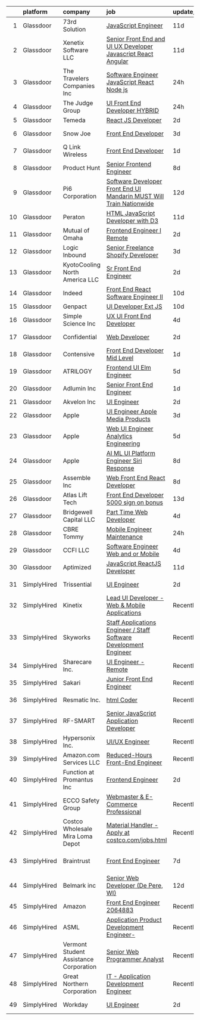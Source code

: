 

|    | platform    | company                                | job                                                                                                                                                                                                                                                                                                                                                                                                                                                                                                                                                                                                                                                                                                                                                                                                                                                                                                                                                                                                                                                                                                                                                                                                                                                                                                                                                                                                                                                                                                                                                       | update_time   | location             |
|---:|:------------|:---------------------------------------|:----------------------------------------------------------------------------------------------------------------------------------------------------------------------------------------------------------------------------------------------------------------------------------------------------------------------------------------------------------------------------------------------------------------------------------------------------------------------------------------------------------------------------------------------------------------------------------------------------------------------------------------------------------------------------------------------------------------------------------------------------------------------------------------------------------------------------------------------------------------------------------------------------------------------------------------------------------------------------------------------------------------------------------------------------------------------------------------------------------------------------------------------------------------------------------------------------------------------------------------------------------------------------------------------------------------------------------------------------------------------------------------------------------------------------------------------------------------------------------------------------------------------------------------------------------|:--------------|:---------------------|
|  1 | Glassdoor   | 73rd Solution                          | [JavaScript Engineer](https://www.glassdoor.com/partner/jobListing.htm?pos=127&ao=1110586&s=58&guid=000001819ec80675a716e64494de5228&src=GD_JOB_AD&t=SR&vt=w&ea=1&cs=1_443d2e4e&cb=1656226318454&jobListingId=1007939878902&cpc=451933188B21919D&jrtk=3-0-1g6fcg1nvkltr801-1g6fcg1odihm8800-be0b4acad5434316--6NYlbfkN0DG-F3AOcy6C0HOEGLByasGY9Cx5lIwjrWewh6s5cMnYEUrCSRL6rXFS9QWaz9Xh-UQiohWnObiR9wzTDRMeYR1c2PbuQBVMb_v0kIMieem8V9dVoSU2yOsqMru_qhwrDI5BDcSea-a8FTleKoENSB85hOUo4GjpnHTT_1e1GrpMBVLfjSmAaUF_afav7aArneD657KUdExq4HSVCsQiWaj9WhQS1lGXLW9xmnyjsvRybz6TI-2D3pwiCf_6DvvfnY_MzJUJeNgpiZJVLYwdiWFr7wJe0RDq8I-Fxf0JIxA7lN0_d0G2wO6szUogxuR0ENVl-vDt47IFVWVdu3qQX8rxpBGt4aLn2nhEKerLoWg97fKs3VANqdvUbJJvdrHkEWucqsQNhKIJBFH9fNwqOUmQjUkxptqdyZCl1jox94iJ0HtmCbFOuzHnnHkMMh0wGdfy4sara5eYSJZneAW4fvNEHaRHjCLc9y9smsNJWtjhN-Z-YbF40d0Cq45lGApNgA%3D)                                                                                                                                                                                                                                                                                                                                                                                                                                                                                                                                                                                                                                                                                              | 11d           | New York, NY         |
|  2 | Glassdoor   | Xenetix Software  LLC                  | [Senior Front End and UI UX Developer   Javascript   React   Angular](https://www.glassdoor.com/partner/jobListing.htm?pos=115&ao=1110586&s=58&guid=000001819ec80675a716e64494de5228&src=GD_JOB_AD&t=SR&vt=w&ea=1&cs=1_669dcd3f&cb=1656226318453&jobListingId=1007939141821&cpc=61E17551093C17CB&jrtk=3-0-1g6fcg1nvkltr801-1g6fcg1odihm8800-90042b623b70d775--6NYlbfkN0CpPMxwskfIZ-jWB7IwNHSoqSn3ArM2wfwVqlocDYodK25I6_Y2E5snAod3G6T8FgNr2eaPqRKN4EfUSdtjs6cEeHnDkaVnz9V6QLDkfPP_woH6iZDGxon2hyiPMlOIEnxcDCzr-9qpiHE8uqfIm85JnAN9I6v3znLqBKuqb4KRYQKdKYjvtaKPnhse5HlhS2Hff0zDypWaLAUU1FXyErKJUcSvUAw0N3ULKcHgBL_XqkLxyCl9Vq7GhgGA_ECfdYMKCsO3QubVtfjCLDCylO6WMPWndkfRigQamj4iBdFmdXW7Ro_9CJqq4oCvcIGsBRvMoenFi42AR3kSpXxzjVl2gEI-zAuLNX0-_0KcUa-UA-H6b8dgxrtUGxPGN3dEoKE_TxR1IoiSHWELZcwT5bQOX-KydTHz9fAcHezpPRiRIJzpqkK-3utPI9J_jFCYjRY4bBpbTuilrbMVTriupxmbHy5Vz-sDQTR2TSdHM_vkMzTi1wVZL78EuHulLnqMnrQeCwwfJpzo65wh04TsHi57eOpbRV3-rGKJCHJwikMJ6il3iiXBBE6B36CYCKCJo04%3D)                                                                                                                                                                                                                                                                                                                                                                                                                                                                                                                                                                              | 11d           | Remote               |
|  3 | Glassdoor   | The Travelers Companies  Inc           | [Software Engineer  JavaScript  React  Node js ](https://www.glassdoor.com/partner/jobListing.htm?pos=106&ao=1110586&s=58&guid=000001819ec80675a716e64494de5228&src=GD_JOB_AD&t=SR&vt=w&cs=1_c6d4e0d6&cb=1656226318450&jobListingId=1007963453904&cpc=61E17551093C17CB&jrtk=3-0-1g6fcg1nvkltr801-1g6fcg1odihm8800-a902895f37aaeaef--6NYlbfkN0DwhCR4mE7Dx-CLhz4PI5BhfvPze6ywMzhMsBH5psjCE2akgMDjbc7mgQRF-OO2fE4-luychIEahVNjmN_BDoDqVnj_4mUCFrrhj3JqE6GvsPEaprGc80TcehXb-CXYEdAtSBziPXt54mFHAsijeYr3up_3VVeTzcYwl93lHhX8l55Wcel07CC5wqfZKXmFCZVmsPBhBX_WXRfDdg4meVN_gfizuB7taoEACfIjQ-jJp9lvHh5oeFzW8mHdkY7Uramh3HSg11-SGL2xsKXQDXMz1-hUsA4Go7SOR1Z4MuWZb4vOe_E62Zjyv_9brbk6-0RpPkGZgl-4RW2jFRm_f3gjRQXnKmg-8gnkx_wQK_lEdgOB9VsW5PGUL7XojHWF8NyiWRjez-UDnE0aIy-VX1dBk-59dkGs2VwPJAO6_a5ajKSyZv0-8J51CJPvZr0WGb9Rc8ALiaw_4vXq3WwnEPw8iyof6zexpokq2w8T7R-MNPdXYNknO054Md7G0NZcAlsJpjUlFFe9RmnLJ56_hjjz1eDUKFieosGtuzyLYCd9kcUPhc7f93zMcOjcCcdY2J0_KkMefcrDuacAm5BbBwSLvyr_KavwZs8lJlsau3WImw%3D%3D)                                                                                                                                                                                                                                                                                                                                                                                                                                                                                                                                                          | 24h           | Hartford, CT         |
|  4 | Glassdoor   | The Judge Group                        | [UI Front End Developer   HYBRID](https://www.glassdoor.com/partner/jobListing.htm?pos=108&ao=1110586&s=58&guid=000001819ec80675a716e64494de5228&src=GD_JOB_AD&t=SR&vt=w&cs=1_84ed9167&cb=1656226318451&jobListingId=1007963240520&cpc=E1C07D31E98CBB16&jrtk=3-0-1g6fcg1nvkltr801-1g6fcg1odihm8800-fe7eadf6cce4f9c9--6NYlbfkN0AEfvaTCbEyT-QU0mB1I0G9RQ6RLW6MmY4ibAKfSb27DkVWgLbvCGilYWmviU5BJjyNQT2aN9fkkZhw2sPAqjOW1BMVng-bPc3XBQVa5LY5NPIP6qfd6kt0TSN1t1qwSVkkBo-whYKiFn3qlN5_wj6x88mIiQqccAs83Xbz1Chc8NBMW0JHqrAcP8Wy2Gh05rMTFMGqi6lfacS9ymTI466bwIvLIixQfKnhJt1qyIYj-1Ok3u-cxPlQVY7WYYjVLobguzZzTOBbVyukSYb4VlHwo4WYQmt7GNXkW69hlpB7f1oI47hjNwmg7ANlSsRlESopQzfW3M3ny51Snxz_TQn2YgOgwVq79NeKi8-LAyPgE8xt8H9q7Vae-HOM6oLNiz0eWZPUwIn0kikmQ6DZOb8IlGO2DTyo25vTnlSrkihQrFvVprVn0CJwdyA0Z9L7qHtMgzvaK7ZLbfk55e0z5uGIp_RThbYjF_1cC7Iqhhf3oeMym0PbIKRTl4G3WOmonhNWItsK-WT095sXl4VcR40EE7tNq-XSjOqlaZCw6FhXz0e5T8gLAK7Wgvm3y61nM-RUvyVY1OhyGw6Frpc0FJtxla3zi2JufNNCDQvffuru7LwzVKT7kLjY5--k59Y57ZReY2T_Op-bQL_xdC4l9usvITb90xk-oF8fLBJAfTczJBjdnKWjkQq-UOyIKAXwcPM%3D)                                                                                                                                                                                                                                                                                                                                                                                                                                                                                       | 24h           | Wilmington, DE       |
|  5 | Glassdoor   | Temeda                                 | [React JS Developer](https://www.glassdoor.com/partner/jobListing.htm?pos=111&ao=1110586&s=58&guid=000001819ec80675a716e64494de5228&src=GD_JOB_AD&t=SR&vt=w&ea=1&cs=1_17dcb96b&cb=1656226318452&jobListingId=1007959732625&cpc=0C139D4CAD5A6DB2&jrtk=3-0-1g6fcg1nvkltr801-1g6fcg1odihm8800-daab9cf358e9a641--6NYlbfkN0Cdyrb_-SYpjIsC7ShR4LTJruqxAexHI1Km_0W0EzpI0flnEmGiV58GZ9xpe0b4n9KvnEwlxLNWrBw5USPH7_yK7Hr0sOLwuBdBAtci8AhMmMFoxKXs5iBNk0ouHvMGgggKeSloHVxXP2HTUaJrgjzIf6iQaufQAIIribjXMNbv4f6do14-85BNRRzFkWm0yeK1qQSuGjn7VHodfwkc2rPIEK36N8EI8Cp8q8lVaB9JsJfinudMRLOb4u4uiIE7nU-aRgTSnDG7ylNOyHmzj-ClglKHhU2iauIDtcEvR130oD7CAh47pZd9fAK4WwCpNnC1yjSZ7GQCJ3swwOvhRXqFdqtMEM9juWU5xFPojHJ18CyPuvKnu-0kGpbLolTz2Kt1Kl1wHftMhLHj_Hp17om95E0Us2NwycJF8u-x1GiwiNJKw1XtAB7q9UQ7vl4uckHnRC0RHOQ1WpefL5iDwe40Ed779Q-avld4g2ee-B-AMWp0vKP2xmspcj5-DUDFeAI%3D)                                                                                                                                                                                                                                                                                                                                                                                                                                                                                                                                                                                                                                                                                               | 2d            | Remote               |
|  6 | Glassdoor   | Snow Joe                               | [Front End Developer](https://www.glassdoor.com/partner/jobListing.htm?pos=118&ao=1110586&s=58&guid=000001819ec80675a716e64494de5228&src=GD_JOB_AD&t=SR&vt=w&ea=1&cs=1_2700e9cc&cb=1656226318453&jobListingId=1007957095630&cpc=217C45A42544DB93&jrtk=3-0-1g6fcg1nvkltr801-1g6fcg1odihm8800-2ac817888394b054--6NYlbfkN0API7c6ipb5a-SpimxLJwy47ByrdPU-b9RqCRVfhpWhTrr9b74dt58mfTG5jxvYLwou2qFHkkY8WJBMAHIyNvOqvDsDtAo9nqJcvJwsJ5LDvHf0zY37io-vuQ4-ERlGb2Af5SbG9HU-MnG3YfS0n1ShdzVqfhNvs-OFlNQNLpgzvS5at39RBu7D5UlMhGNW2e_vu5HuwXLIM6QjO7GIOzMvUvXVYzb3ZyUCdjhE0cltfryqVvq3A_kBZHqTy88szhW3CSlDc9LjZaTbZp7844xy4LOFqUpFFw-lYQ2U4bEkrMxw3lc0DWK3OvKZ0KN0KRky6rgbtuPSb68TxP-LRKoC5JAwqEbj_24Jmox1cJBIRDTUtmor7Nb8AWKIihq7IIf5fW3vzUcEuYisDzKhf9lbEYNyk67QhD-lwgC53AaL2KXtQt3lwpnh-b_cqZa4a2K8adrs8NwLWLC44nQavloWPrZjMnG7ec1RGz-n5hsGdJ9pCyCGxJI995miVo2blkSXy8mCv9ZYPxSzWudXwJmKW8J4eRrmEXCa9iqHil7HGxjWf57Mw3Hu8a1BM2FVdZU1xTR2b89Rsw%3D%3D)                                                                                                                                                                                                                                                                                                                                                                                                                                                                                                                                                                                                                | 3d            | Hoboken, NJ          |
|  7 | Glassdoor   | Q Link Wireless                        | [Front End Developer](https://www.glassdoor.com/partner/jobListing.htm?pos=124&ao=1110586&s=58&guid=000001819ec80675a716e64494de5228&src=GD_JOB_AD&t=SR&vt=w&ea=1&cs=1_9a1afa2e&cb=1656226318454&jobListingId=1007961613957&cpc=C3517E2410EFB392&jrtk=3-0-1g6fcg1nvkltr801-1g6fcg1odihm8800-cc10190c86db0ca7--6NYlbfkN0C1n-7uwLBmXreK9Hz04i1NaXR3ByHk8AHoFYtQOHcucrvXy0Nd9rpCOBCbP_ub6djx7p9Ia4qmMEd5y0dXpETBtBCJldlaNk0c6rDU3CSWbYgs9dNQDKr85KVwFaT-WIcadaUHbTOaIRgcCOiIOdzduxtmrzJ-loGGDDDm5p9w8kP6guUt2CrNJ43bUGpCYqA8WQNFIXjpYn-n_KhosRyF1CYDzaNF2skWHyvjuqwN2l8ke-UoVvrohRBhacFmp_DNSGSQ-cDoy6ajXTUWmW8Hj_uss1WHsns-NiNE3nxRwHudjjtn5iG4Dy9kUuVM5KzifSE7BC7081sL3EH5C4HrqTEY4GMSXQbtEpzycQCyH2VfsDPIzExHyO21OV1EN9nIoAbrdQDomNADoB_sOnTbMS4Q0xWcFGiAevJ1XFIYVjg0FpVfQE6XHpKPdntJv2rymoW3IOPZm-OH7_27t0fuI9bDta2CcnhcvBGNYa60dR9dS7uPF1bybvwPXzZ8vF8%3D)                                                                                                                                                                                                                                                                                                                                                                                                                                                                                                                                                                                                                                                                                              | 1d            | Dania Beach, FL      |
|  8 | Glassdoor   | Product Hunt                           | [Senior Frontend Engineer](https://www.glassdoor.com/partner/jobListing.htm?pos=126&ao=1110586&s=58&guid=000001819ec80675a716e64494de5228&src=GD_JOB_AD&t=SR&vt=w&ea=1&cs=1_565a23f2&cb=1656226318454&jobListingId=1007947329605&cpc=8D52E76475A7E842&jrtk=3-0-1g6fcg1nvkltr801-1g6fcg1odihm8800-8136aefaea2520ff--6NYlbfkN0A67EbyqQZ2m7633xFuWhEzGHB4JWu7JYf7ZqKJexKnqwkHDCuIAQHC5GSCUEEW_O4W2Fj5X8aAm8BG-tEN4OmxqKzmWsU_zySLMAdMbvosejPWFlvc6JqTjmQ6AZRYm94UsJX27MyE1lsV0TQZ3Wi9la2vWyIEFmqOAhpWC8JfuND9kKn-TRsQEZOJYO1inePW0eancYxVMHCammIkzRkNonOmd3-iAfJRoCPLd_Yhf4CmyaD_QZH7MywSkbbkvrwoq_tp9C_mwV4e7ML5QG19wE6brroqJo3MuUH-529I-r8RBNo6WI2vFX_L5B2K48bSRkVM7cBK98YpapgXsuR1Y5kuisgFzxWueDrtREzkihzFGm6Ds4P9zmSiujWudSua4s0uBLQyeRXwrva_c72HKi2lQCnRnJfTVrhXxLngqz6d7ehvqwhsX5aWzReh8erAnlhkkVY28YTt91f0vEeVd0OwPn2SCf59Ykep_Zh4TCUCbs2h6l9jZ2ukBUhcHseoAOOLx2I7kw%3D%3D)                                                                                                                                                                                                                                                                                                                                                                                                                                                                                                                                                                                                                                                                           | 8d            | Remote               |
|  9 | Glassdoor   | Pi6 Corporation                        | [Software Developer   Front End UI  Mandarin MUST   Will Train   Nationwide ](https://www.glassdoor.com/partner/jobListing.htm?pos=107&ao=1110586&s=58&guid=000001819ec80675a716e64494de5228&src=GD_JOB_AD&t=SR&vt=w&ea=1&cs=1_74062b3c&cb=1656226318451&jobListingId=1007937418518&cpc=883DC43018083D9A&jrtk=3-0-1g6fcg1nvkltr801-1g6fcg1odihm8800-7d80440c9bb8bb73--6NYlbfkN0Bc55vnFPnN7ZAmFYGAwhkdsGRmRjAFmqMbz5JLgeAnQWNmBrwqAvYazBxLYdKEM032mPS8-IyG5yVqI4_5xRAL2ezhoaYZxCzVFDtNUzQJ36pH0mxYB919TPzMs7W8yzDSo-i7PFYgDMxQQs24UEqHtSFmGdGTgN0VmnxGCyJNQDrhi1XRSTu7VgE7BOQlB-8OElKak7RjIF1n4BoHs7XdDiQcAFCTgdmTW1pS3x97ZTMP2EZI2rF7efPn4l1-I9qzmxSGPkVWWpSr7-Yaxu2PObZQTSdvzf-Ynh1bs2waFGx2wTGqo7REUga4ikwUKVPqaCdtReDWp8suDvnUg8_bUipFVS7oqGprXfNYzlek7HuKlA5YcXzwCjNWHzmRSf9RYFD2n2JeHeUxiOt4jmtNEFsdv9dBJ8CpYBKr0YXgEa61KPcgxi8hX15BAenJhixZ5MXuR8B4G9BDxHC0lgajnQVp4LJMT9cGRr70NYWExHqHpAutjyEnviqZ9dGlwCAlrB0MwpOcJ_FX-iW4U3pqHnx6Mv3ZmgKX_dW3_wfkzTCUCYJq9uOLAZHFfQQjG2W-_IJb0yO7CA%3D%3D)                                                                                                                                                                                                                                                                                                                                                                                                                                                                                                                                                        | 12d           | Athens, GA           |
| 10 | Glassdoor   | Peraton                                | [HTML JavaScript Developer  with D3 ](https://www.glassdoor.com/partner/jobListing.htm?pos=121&ao=1110586&s=58&guid=000001819ec80675a716e64494de5228&src=GD_JOB_AD&t=SR&vt=w&cs=1_8d527f11&cb=1656226318453&jobListingId=1007940233228&cpc=0FE1F5EA2BC84A01&jrtk=3-0-1g6fcg1nvkltr801-1g6fcg1odihm8800-13310ba453325656--6NYlbfkN0Cx7R8OmodZU4Ze4hnUhR0Myw3_voyDLMHXumN7ynSuTrXceT3foN28OOGtcbbQ_764RXAItwXbmCzLD1s4UgY2k5vLP0HtijumtcXwpQjVgN9B_yN07azZ02sRGzd8pzMQ0LWbVycgETA4915vs6fqEfxxoP4-PA36uOjSEbPmw2R-AKhKwoS5924GLqP9dGo2Sd0OnXKaq1Km8l9CejLeZH-6Y0zT1GtAfnyRhv0cXrquMITST6LoKG6cDC1djyX_jCPHIsOPeisFwqbTjPrCY8wROyA3OXYLG_n-nkuSBWm0ib1c50yt2M1UMMQY3cuNlIhZsGOrVuK_VGDYZAkgF0Yt0TsaV7NXoSBWXUBrbb1rL_QfFzG8oCMG-RUls9gh4aP8DcZcTbVyVBrGDbYkqOAciggvVC1zaIMVhjV0OCWq_mjZ-6_gERNcqGnvX5nUrsITO8HCBQzAgizPxb2iqD65sPcjVzWskCHOh8TqaE0jsE371fbBgdfjeMDjxlqcvUAgJxQ1PVUkL2GNKpXq_AFf6Hqfe9smZxNPqUfQbb81bjVHGWqfO4PK9aNfvkyo_ACB8Jp2Ialjc1rfVO4V5U-n3pZFaD78ctf2CDoYzdawkYxdQgKuM6AsTn9L1rfvPHKv1MIm8fmGgvvoprU0ISZ04T-53nP8JWwNQzvNGbI28kc-siCWXeMSYA8Gfc4vv788PX7DB8z4D8Nqa_JMz-z41TyCJARDURjNOjanwxSAmLCl9DolBnPsNYCNY_h68q9WtGPwmZ7xYWvoxlmrc8lkxF5vbc9-WZpxyMIdfHC0BqQhY8njzwKWxP_CJawKXFB-GBPLyPKhyYF143P180DCvdzpp200eqzYjxckogsrLbGjKIy-raguJo6OFVtPurqViYYlzgIrm7vrQllJsF9ffYJdnprbjTyRCOG-zfXyMwBgp0A7NRef1rFjBqth5bTyD4_Rhn0MGC86HBK9MMz-snqv2_KAHKs4y2zvD8OLBKay76w0lPchO_cUpBesFod9BolSJDAAReB9S_2G7RV8qxILILt9s8Zp8oxaQHDOjByo-H4DkcCGsEBM72yfsPWtRlaHXf4FpVlA_srsz5-qZ7id-wArv2uw-w5CnUUZQgT-QPfqUiShQIPgRekiP3IShsvA1QHvPPSi7nnN) | 11d           | Chamblee, GA         |
| 11 | Glassdoor   | Mutual of Omaha                        | [Frontend Engineer I   Remote](https://www.glassdoor.com/partner/jobListing.htm?pos=101&ao=1110586&s=58&guid=000001819ec80675a716e64494de5228&src=GD_JOB_AD&t=SR&vt=w&cs=1_2d937718&cb=1656226318450&jobListingId=1007959150612&cpc=4F748F1840550ABC&jrtk=3-0-1g6fcg1nvkltr801-1g6fcg1odihm8800-e716b48e77e107a8--6NYlbfkN0AKY9t8q7VgAheoAs7efbXyhExMUVS6P88HBLabZoQOT6odWudF8K1nswEbB-u_gfhGuqF56yWDTsDBG_Z_IMaQRjIvkLyakpxvAvzaMee0uoI5-l-3iuJrhOAWaSqAlJDXWlGZENoEbVtRqtsgc6PTXvqNSELRq2ui7902kh2muRoFh3EioIcz_sJa25-be6tUxhd-dllqGkpBSF5mDUqPQ5xdmxOOgHLefVIwQLRTJyi5H4QBPlLBs778hqJNh_WdMzPuyATJBgSgT6YfEaGCsbC8LhOL5RmmxXZfd6CTvf_RB-NwE-EGTJoQyViTYpGXss9iPMMPgpAgmaGquPYn7x5bod4zRvNpSyf4oB4pv7NLchOjj5qi7AEZ-xs7cmsP4RfHubR2yAn4lID3VIbwlhIiWc3juoQSvKcpGIAJX4BVQmV0Ok1FCF0Od-nrOjy2uiWctgVk0tXdjmOzl1C1FDflk2mIPCgzBreXKJZa-TOMPhg09gQzp0s-FjNlyTM3BLLbJs1NWjEc4z9tTYez)                                                                                                                                                                                                                                                                                                                                                                                                                                                                                                                                                                                                                                                                        | 2d            | Remote               |
| 12 | Glassdoor   | Logic Inbound                          | [Senior Freelance Shopify Developer](https://www.glassdoor.com/partner/jobListing.htm?pos=123&ao=1110586&s=58&guid=000001819ec80675a716e64494de5228&src=GD_JOB_AD&t=SR&vt=w&ea=1&cs=1_5e9965cf&cb=1656226318454&jobListingId=1007957939926&cpc=FB7E4A1762AE5BEC&jrtk=3-0-1g6fcg1nvkltr801-1g6fcg1odihm8800-9c05043e034d841e--6NYlbfkN0B8F3QM5UUMpxr31liGILL0Hyrl8b-MFF8m_RBITxmWo1iFi5MUeGIUGe-6Cb3o4pG_8AUrdJx0cPE90tbML-jyIE9gSXZxTiIa7ziHC4X8e3MUvKi4skEH6j0uUIbyatPQsOXuB62ssJ9ZTQscmU_Tqj8XddIwnz_7gsWvz4dVecfYcrkIx2Ks1APcjBnF5GCU7zNm9T37GsMyMdSPjl82Kd6xqVUnDAEPNQY6Z8ch2tvdLww1zwBo92dcBOdJFjsay1R2D9Pmk2EpmWdYBXrB4r0LJ5s5WKAyLLblUCRiMVhOmYpfyGmsMs3ixUee3y9VnQrO2dfgTp0SZHs8RbItvoL-7fkAKrxha9xz94BiYlAwhWfJ_a7pBcZyXx_7pQ7kz_cDvKJysBUWEefdKcOQ9ppAacPoDP18n99vDVfpxJJoZU28C0FT4rtxOrcpxNtOuj0mQgnu4w2UmBJifzGraN2xoc5iO7n7y5JGykFkbyfwobEw80zSgARPxN8vKvKkxLOgTEWjz-pVyYb7jCCz)                                                                                                                                                                                                                                                                                                                                                                                                                                                                                                                                                                                                                                                             | 3d            | Remote               |
| 13 | Glassdoor   | KyotoCooling   North America LLC       | [Sr  Front End Engineer](https://www.glassdoor.com/partner/jobListing.htm?pos=113&ao=1110586&s=58&guid=000001819ec80675a716e64494de5228&src=GD_JOB_AD&t=SR&vt=w&ea=1&cs=1_8f44457f&cb=1656226318452&jobListingId=1007959729750&cpc=61E17551093C17CB&jrtk=3-0-1g6fcg1nvkltr801-1g6fcg1odihm8800-75cd6fe035c45c98--6NYlbfkN0Dc-ooIHjQBXFulWbzgPY9vSiQnPnbNktONDEYief3jJWaKGpMvFLT8uC0AG9lC2QYWj4GTkJEZYke23lu_ehcVP5I05valx4stRyAl3arsfJXHPTQwOCbOqzwko7z6amFNeh3RZdV-O9jgS6ZQELuIm3RGMG__g_K7fhvORcPxRP69iU87X_BCe2vnxcWzsj3jI5bWWZE4iY6KDAxUrhv2VjzctYqq6kUNzzlqOQ8DCg2rfeiNo_EE2Frh54_BPkrlnXJlSkzzaT45nHkHfPyXjpa4zAD93FBbpjdUMaPS3Lgg0M-fclqOygzOlx0kFkzhNtJ2d_vDBWURSX0pC45wWaZPrR24VgM9u8iS-M1iYW4EyqVuNZ89zzBzHWEUKJHbVJu8fiZY59DOpUBf5d9zPy-hawRM9XDGn2y4XFtc9z6j0_AptXns5TzfQuthDSlYl3Wt1-Dn0mcpZu9TU6zahGmrXg-d68_QXeidn4C3LRW4-fWqQ-w2Noj2c4kbJFWsViV68Agndg%3D%3D)                                                                                                                                                                                                                                                                                                                                                                                                                                                                                                                                                                                                                                                                             | 2d            | Remote               |
| 14 | Glassdoor   | Indeed                                 | [Front End React Software Engineer II](https://www.glassdoor.com/partner/jobListing.htm?pos=110&ao=1110586&s=58&guid=000001819ec80675a716e64494de5228&src=GD_JOB_AD&t=SR&vt=w&cs=1_702ee4bd&cb=1656226318452&jobListingId=1007942348623&cpc=8D52E76475A7E842&jrtk=3-0-1g6fcg1nvkltr801-1g6fcg1odihm8800-66e5042bf58e8fd2--6NYlbfkN0CiRNM7CVr8YueLFKlzwbFWI0o7IjV438l4sVrvKZ0flpURU_mqoI8E-VxPfg2eTCEdfVvTMipnGc3W37vUOaqSGe6GWU6ZO_kJ-dK72ehFaHGF9JxcjXWicaw6UfKYODQNKe3irwa8fIuKnBMRQ1Pel8TdfZMkZunJO5gjT2RIBAyOHfwMjmK7xXwp0GiH3DZIukod3-gQsyCoyX5FNp8jFj_HL1P6-ES1arB2krN4YyIHKsZbtuwMPT7j6lA7hgUFuJK0iyQpfvYpKhNvWNN35KHlamVkMEnEMG3LblJ9FprVsrKfXIT3YabqaLcWJGECVHAAz1CsxRgppOiBu5XPO8vpSjv8YnEPhoIuT43IxS_2Wn5ztDky1k4dFk8Nv0AQNcv--nT78qshi5nm04Npeod_w_TxPhdGPjlBdfeh7sfXjIBIq8IUdxBOmpDzufdz1Bb2RSUG6yshEkw-iQ8mnCIq3gV1Hbi-zHzZvAbFJgGO1HXM62270unfs8FbH5TvHmzoGwXIfdL8LAy1HPt9)                                                                                                                                                                                                                                                                                                                                                                                                                                                                                                                                                                                                                                                                | 10d           | Miami, FL            |
| 15 | Glassdoor   | Genpact                                | [UI Developer  Ext JS ](https://www.glassdoor.com/partner/jobListing.htm?pos=117&ao=1110586&s=58&guid=000001819ec80675a716e64494de5228&src=GD_JOB_AD&t=SR&vt=w&ea=1&cs=1_6fcd27a1&cb=1656226318453&jobListingId=1007941859389&cpc=5EFBB0462F9C6B7A&jrtk=3-0-1g6fcg1nvkltr801-1g6fcg1odihm8800-595aa0e481220b3b--6NYlbfkN0DaJtr4oGHmmHzyu6tv3H66f-JEres8CRY456IlKwHT4pJ-OX39KHuYqa8Q8GbUa3WJNyypmktarGonWmEEdHX4fkedcqOWn-Dej_iiN026S-IaGSCkoRBcv4xQ8H5J0kaOsPXwpPZTvmnPt2qAb8Vc69q8VL488u6Dia9g13fw3FtDxczQKIArFN-TzDVkxdi_JqkHfYhHK-Q8BHpmId2e-pMSyJIU-zFA0gkVE2bdNi2TTa6DgikueEMaZFdwXD2vtbZiKEUY_ECkK3-nMLb54yZGIn5z16SV_RzvGlzhRq3SKte9Ky3CanNxXOE6jVUpXB3e2vjHOODJfi8PEwFJ7rbAjVNRlOTiWhg4RjFTSmo4UCU91QsVv6XIzY_EukugFlUqx0OsJmyyeaN2k6OlJmlzcnzh-k7uCCBg5dKducGmChz6X0sFeg6OTn9mmjz8OHovjIB9eaC-S4Sn3emirBuTRMnobnOwVMwQ2D7EYpGahvUCkAs5IOCpxNZ1Z_PnEH90VMzNzw%3D%3D)                                                                                                                                                                                                                                                                                                                                                                                                                                                                                                                                                                                                                                                                              | 10d           | Remote               |
| 16 | Glassdoor   | Simple Science Inc                     | [UX UI Front End Developer](https://www.glassdoor.com/partner/jobListing.htm?pos=109&ao=1110586&s=58&guid=000001819ec80675a716e64494de5228&src=GD_JOB_AD&t=SR&vt=w&ea=1&cs=1_f9586525&cb=1656226318452&jobListingId=1007955274860&cpc=59DF70BB7E75A6DF&jrtk=3-0-1g6fcg1nvkltr801-1g6fcg1odihm8800-a01d9bfd4fd48de1--6NYlbfkN0BmzC-EZoapB_UM71QrjT3AzMXb6CjXfzsXDRvj41z-dYpIZmT-cj0-xFMaR-h5dWJfkINdxPIJaNHUN2yAi_CAQLEmOGXkIdnRinK6MQGrUl-vX29hqkwTTsG5mWiw8goXyRVABYycQRYrBVQnB_l4ozz5wOk1CKSsaJW6iidOOKxRIfOR6CEhyH6GyeCOdoeqMr6oWO98OaMBZ17f7r-vZlW3LuaIsCSml96EzT6jnEJTq7tgpF_wjkgtvEePi4DE_yzLBeRY8mfbXGpEzVWDvBC5i1XMJMt3GtnO7rABOlLpRBGGPYAiIjcTyaWAVkyJQQ7D4PEyJns37cfKTMUia7QrZR2DRVsgiCUa0PobggedGkEafqgQN8eFg3eZhi7zrMZ8spdfZrPyFl7OerAo9Kg1KhMs4RWCT0JDGufHDPiV4Qj074mnJ6YOld8tzmG_vu3jGdJ_EE_kO6S3N7zOIrivNQ2dVWScVPsEx_j25ggErH_rI6bug5vj9YYEEHDapsAqK51bAA%3D%3D)                                                                                                                                                                                                                                                                                                                                                                                                                                                                                                                                                                                                                                                                          | 4d            | Costa Mesa, CA       |
| 17 | Glassdoor   | Confidential                           | [Web Developer](https://www.glassdoor.com/partner/jobListing.htm?pos=116&ao=1110586&s=58&guid=000001819ec80675a716e64494de5228&src=GD_JOB_AD&t=SR&vt=w&ea=1&cs=1_a3dea3ec&cb=1656226318453&jobListingId=1007959919428&cpc=39721386339D0809&jrtk=3-0-1g6fcg1nvkltr801-1g6fcg1odihm8800-6a6cee8a6c63eab3--6NYlbfkN0AHUy6oTaBqMn95OpdNhyWPyI0f-UqvL-ahJMZHj5ILg4FeqccEUHElreUmjnBG-KY7qKBgXu6SRjMZrw7TwL7Cw0GpqZBAsUo-_Z5IvT5G3onRCnb9PpvufY3xB95-9q0nRB0zDZimYjZPviLxvQUGyF9bn9GOH9inueeaW7NqO4NNTxVzevFpYkMuu_QgJ6EEMkwpKAVxFPLAujDar-YyqKTlOvMHgnEIlgfwQCJDDC5qutVdqm-V1IUun1ef4jzSfyrlMsLwQDYGe6kGXhr2TSiqK8od4DnqhxNASkgGGu_ESSSVZWcreIi3xyPm3gTXKKmZuuKxZuWza9HxfgJtLNSgVHNJT7V8rLeNZYhzszQ-hoaFP9FHTkk_W6LxY_O_rLUrwjizcT0t7NXkEqnwNWG7v8t_zLRoAcbkDTqrpLsOVVizyC4IMn1mqXhihNAsVIZMDn8ZlHaP1pxH9kpZGRFRy56rpgkC1jyrK8Q_4HmDL1fBRhEPLnrBYaRyEECcZ2v5_c4lNA%3D%3D)                                                                                                                                                                                                                                                                                                                                                                                                                                                                                                                                                                                                                                                                                      | 2d            | Newburgh, NY         |
| 18 | Glassdoor   | Contensive                             | [Front End Developer  Mid Level](https://www.glassdoor.com/partner/jobListing.htm?pos=122&ao=1110586&s=58&guid=000001819ec80675a716e64494de5228&src=GD_JOB_AD&t=SR&vt=w&ea=1&cs=1_b43b5a7c&cb=1656226318454&jobListingId=1007961645828&cpc=4B86475FAF393599&jrtk=3-0-1g6fcg1nvkltr801-1g6fcg1odihm8800-7a781f8d9772f691--6NYlbfkN0DHplnSn55C-kAbX5ty0mYoI15H8-67D1miDXdw_BlRPPRcCMH3TL8w_czdFplf_qdCRMn6CN-byyDWJjlK4U85dOtpwR85lk_Bm29Vt-_6LPvYidUrAZjJ-Gtkke30notLEv9af_6S5YJfDvUPhQgGkNfx86v9dQjkeQvi_r-BUwG05zQDGjftGBcceZeqCLYzf9MlRrsJM3eKssqyefGrupvqqxhTl8enUeo0ivFBevOsAJMc5HeYHg7NAbmnv7mWmREIC2IvaHZNZJecEsJFL9FKP8wmxReXSS06dIfecqM7mgr-GTf4zF0ZZYxptl9tg-ZDjWLQXwoOmqL4cFyqIyTYpgS1Q2AplOmCHOyKtlMPI_lDlXjhEfYXuTYiSrFkaz-U9S2DAsVMOQCT4URiyFn_aPEJVEDcu1sl5KsKnldnnrM_M8eVhZwvaI26mg_26eT7367LoVCT3SLgnA7kVH_XDfmjGhbBG_Qw5_ay1TEsjf3xT7QJ8Y5bkGqVJNg%3D)                                                                                                                                                                                                                                                                                                                                                                                                                                                                                                                                                                                                                                                                                   | 1d            | Remote               |
| 19 | Glassdoor   | ATRILOGY                               | [Frontend   UI Elm Engineer](https://www.glassdoor.com/partner/jobListing.htm?pos=125&ao=1110586&s=58&guid=000001819ec80675a716e64494de5228&src=GD_JOB_AD&t=SR&vt=w&ea=1&cs=1_411c4b4c&cb=1656226318454&jobListingId=1007951974151&cpc=3DB599BF2F4828F0&jrtk=3-0-1g6fcg1nvkltr801-1g6fcg1odihm8800-68a92fa90fcbb848--6NYlbfkN0Coaqwr41TC2LgejnR7Utnytr6GYvK_E0y3WIq7ZdLRae9o-QpJIESlqP3qGLJFeU5dqe6N4gMCbDR-n3pXvhT98Mgxod8UQAAqLWEQreMdixZW2B1RD6nfE-sLKercspbsywCsncoq0A22johr5wHrPfrvYirmkD7Z-IhZUBpg9n0XvkQQuqYKp6cIBLnCcSxWUR7VBlP22Tx2RRSWaKuNoESrjIqwI2D1n0k_c46dN5EPjnBp7EcAo2op6ioaInyowYmwWVkZ_DXNbDXlqnePnlRdYs0e_0aMwiwBZHZIleQ-eQ_IEqXHIJdbyd3UM_qoSxcFOW_woeWjX_BsxqZ2172ziHnmeYcqPaW0DjhF55xYqvkcr-UqqyOs1oMw3i2hZ9UA15IIK2wSF-TZCELh8BOYir4iuxTf8DQeqvrcyigSA_DZ7XcNMQopgtEqOAm5asN7N9ugPOkPwdkbSrdPR9kK3J0SiOyJpXvBcCpJ6OV116aJvk_D-wiCswIRodT9NSKYj9MeiA%3D%3D)                                                                                                                                                                                                                                                                                                                                                                                                                                                                                                                                                                                                                                                                         | 5d            | Remote               |
| 20 | Glassdoor   | Adlumin Inc                            | [Senior Front End Engineer](https://www.glassdoor.com/partner/jobListing.htm?pos=105&ao=1110586&s=58&guid=000001819ec80675a716e64494de5228&src=GD_JOB_AD&t=SR&vt=w&ea=1&cs=1_5255e279&cb=1656226318451&jobListingId=1007961679401&cpc=6A22310A23505C64&jrtk=3-0-1g6fcg1nvkltr801-1g6fcg1odihm8800-be0f163f7961a1ff--6NYlbfkN0ACu_hgM4mYOpGjE6TXudS1eLEYdlotK5aSiNrSIRlNjtLvHh3hjvm-OI14aNaLpw5t3xLoN9lJPg2Ix2sKvt7dk-cu15vt-q2QJzFRTty8tM6EAlyj307iiqx6F0VQvegyw-bcJPBLnCE4kMehk1Ro4wSeX0Uy4gvlErH1zmtb2Sq40q46nJPF29Npu86PTAOjBNoqzzBFq9ur6IYPXBR-Xv8bF_T2Fyw1c9RSghCzy22xYtE5Y_o8bO97uqcJh2hr75E-4O6J8TO1iTte-WcApk2Lu7yVVgHHQ4RkEyTMMYT9bcWIxpdXo2wgSwc0ZBIWXxFmzGRro2Wph-molAlvjivTDwDvJM1y-MBz1BKBFnlQshnLRqeUzXBPM6ws8txDkaOQ7iKOqi68_8pgbuRMeTtEWC20HHPfYa101ISRHFebzXpfA71ALP5qwyu0y3P-tone5C7lu3NegT_WpiGjItaxG7wLBOUMB4--fP2H5XV3T9RGn9l6uh-xvuHuGhw%3D)                                                                                                                                                                                                                                                                                                                                                                                                                                                                                                                                                                                                                                                                                        | 1d            | Remote               |
| 21 | Glassdoor   | Akvelon  Inc                           | [UI Engineer](https://www.glassdoor.com/partner/jobListing.htm?pos=104&ao=1110586&s=58&guid=000001819ec80675a716e64494de5228&src=GD_JOB_AD&t=SR&vt=w&ea=1&cs=1_a4ce2ce6&cb=1656226318451&jobListingId=1007960259212&cpc=6193B0C32834B022&jrtk=3-0-1g6fcg1nvkltr801-1g6fcg1odihm8800-0981bcddb94b184e--6NYlbfkN0BedaSJ74Gjs1g2m8qO5X9JEW7GLVUAx6MMatG1vm1iFVLNiTBPRd8hr9ivCSpY-YW8SaUQPmy7mU4qbEDhfBxC4hS2lOupzHrsygZszcD9jJA0OmK1SobszIzYr3aVvLMOgJoT_IorkqOR4X1a2LtyfKAJ_hX_N0xm0PoUgcvk3L_nt1aad4ZCsCsof4lesM_xvp_u3l0YXZFNKR7RQLrQCckDPRXG6HO3hYPEmIIJHkXw24zLd52U1-Yc966WiuQDE1XtYNEDVoEEkm6s-1wemiAf5v9X6LTsGEyZa4mXkxsbxZEWtCgHf0kw7BDstby6nyM8LfdulmkDaDLVq39sZZXjdtDCXiQbF1m3HQ-6W_Dry6QPon22GmjZKSfHhYVsimeA3YdnwDmG-7R5XFuCP34lksuPREG1eQp0i5E1Su5h_pb261HQLMRVtqtQb-34losp_URvXuliEcSuheT8Cp_WbYz8u6lwrbEY0KWqTydWdBv1hmQ8Q4Grr-M7elF1BRDIuXu_MUVMZVbXy7uL)                                                                                                                                                                                                                                                                                                                                                                                                                                                                                                                                                                                                                                                                                    | 2d            | Remote               |
| 22 | Glassdoor   | Apple                                  | [UI Engineer  Apple Media Products](https://www.glassdoor.com/partner/jobListing.htm?pos=102&ao=1110586&s=58&guid=000001819ec80675a716e64494de5228&src=GD_JOB_AD&t=SR&vt=w&cs=1_2a2eadf2&cb=1656226318450&jobListingId=1007958038015&cpc=F41FEAB56D215062&jrtk=3-0-1g6fcg1nvkltr801-1g6fcg1odihm8800-8a0b664032cadb1c--6NYlbfkN0BvKrLyj5gPmtZO9T8euul8TCxuuKNOtzRJOomxnwSEodTz2Bc-sPZlFpP0h5lDivovpfvqOxTLWHU9I2qb_-gDvf3LctaM9XozobUmQRjXF6f63jcxG5I8xS-venhMX2NcyikjYLIjvJ4YI5wvFezBQX45jEeeXmzpKsAxdR7CIerFMP80iMA6dgZgDniwacIsCORUGyrczhpF5JUchcmcIgpBMfPxWVp7sqseP5ctaUmCc50f2xzFV3Gz-SgrEWLz4aNeXTytbtebUNRGWBx6INBfo0HaFVetxUg9G_7fqv7FhFoEuC5c_0X9J7QPSLSoGd_kDt1sw-UY1CwLffBaZed6H4mSHlnD1RE-GO4d3rP8b87ZIRjG-krUhMS8M8a_5EIQFXQZC5bisI6oQaWDWFSRgnoa1Lo5Pzvc5VUx8IL5ag5y-THHD58Cjc0Cef0kaE9hop-h44kxmyyNH9ZH7yJ1uHYx8Rp9N9p67n1HJA0yERY_tDRSTAGnlXLyVHQ_VOJmXgauxRX-KNqcT-S9ZPmQvfOLYq1gfH1RjPMi-FLOMHmQUeUGWRBuAnxA0lUNAqjH0TwqQY0gATaXL2hfEjWElbBJuKJEV3l2wmxNjnjHHCdT65hUMnyIySHmBKbgSnNxvqWNpqHU6U8bCgjVINwQMn-AGEcIkbKWYJkGgKgHuulUdIGFqnepJl7BT9FYXzPO4Rtd-9tMzaYlOegmwfTnZ_BKd8sJLm77UOnO64E0_eGzb3y_6ZLsBhkDMDTQJnWL5kNT2L6QJY6w_ALHWbdHgEJ-AXLV5ehoIq1TuxpW-ZR5HbVqqYyCn3aXZhABTPhQP7-4IHksfg0g6X7S_IyQFESMS0ixC_2FhaJPD0fP7ntliMSxadj0G__wZhss0a6Bv57HA16_jWBMfEjHAOWIjfREAkeFB4OeVUeOqFndzSrtzhopIl36uh8cSY0g10dXntQYDiCuwh3hnOqh)                                                                                                                                                                                                   | 3d            | New York, NY         |
| 23 | Glassdoor   | Apple                                  | [Web UI Engineer   Analytics Engineering](https://www.glassdoor.com/partner/jobListing.htm?pos=114&ao=1110586&s=58&guid=000001819ec80675a716e64494de5228&src=GD_JOB_AD&t=SR&vt=w&cs=1_6c6b8dcc&cb=1656226318452&jobListingId=1007950938296&cpc=654405A9B1E0A9F5&jrtk=3-0-1g6fcg1nvkltr801-1g6fcg1odihm8800-73a8deafcbde6ff4--6NYlbfkN0BvKrLyj5gPmtZO9T8euul8TCxuuKNOtzRJOomxnwSEodTz2Bc-sPZl1dBMH13w-jMfk_slAXCATFl_3L0A9437ByqcJSmmJfootvVhsmLWT_FRVPh7BNLqE3NBPV5-_C2b_6ECBuCSjqslYqWSamaY0hIP9MxRGZP-ygbPisXIOBVZJ4Kpp44H6DQ7E49J1xFpRWEuPvCnsNuzxwP65SG19qeCbKMjoZPyEuzQooR2UqNgtJXLJOdHkTTwXvzXiN7njP9BDvBXMdwbvwyJWcZFV1-M4tHdhw69zJcE9vBSAx5tIsnjMnfbWbymglEcEFY3V2wxIJ1zq4FReGkHrTLN0gigSuFbroxYJw0QjrA5z8zdHZJbhZ4epvZvygzm1aOOq-2wknEXwY7mLQ6n9wl8QysCpphxeKvdb5O3ioAendyP857DjWXVtrRi-nZShCE4ju4MFK68pUA-PIq8Mka0oovPMDXIaRJ2zfSu1MtgeJIZyBC1qekF0s2eBz7Y3ljyBmBYmL3WslEtjN7FZ_GJGdD0N37bVakwimSTBLBedvkJkhaBH-S_Fr5sSDhWPkq59ew4p1SCza1g3Mk4N9hdjRHUdKe2jKhibXBwox0nPANhJEbe17wjo8tvDVGxrtMFV6zeUSN1JOHGH3GXRZrhg3F_ahtalqJGs2FowhsEXNauerB6clVA8qTrr9wvSgYUv3V0eY-yn7s8Ug_V6OvqSKImzlXG6ohUB5K3JXN3Afyv3oYhY2xGb4Uj8MXy1a1vFCpKUF9R4AtPT6W8uaVT_rwHLO1ReikWpiLAolEHDDMBD7OLLGfrxvEga5-yXbi8rEapTHl27QZ7-C1QfMp6ydAKNaphMdulp2E6R15d_063Jgaf5cB7ooQ_LBcpDwloZXiL4HSfJjuo_ygqdmnFvcwItsm24WAhF07OE5O-6RFRmWgtxWGhB-eK6bUAVsv-Rc-7soB_cTSteHWbbadq4wl5WZo65ng%3D)                                                                                                                                                                               | 5d            | Seattle, WA          |
| 24 | Glassdoor   | Apple                                  | [AI ML   UI Platform Engineer  Siri Response](https://www.glassdoor.com/partner/jobListing.htm?pos=130&ao=1110586&s=58&guid=000001819ec80675a716e64494de5228&src=GD_JOB_AD&t=SR&vt=w&cs=1_26a3932f&cb=1656226318454&jobListingId=1007948448363&cpc=334ABAF5D42DC775&jrtk=3-0-1g6fcg1nvkltr801-1g6fcg1odihm8800-e194071172255d4f--6NYlbfkN0BvKrLyj5gPmtZO9T8euul8TCxuuKNOtzRJOomxnwSEodTz2Bc-sPZl1dBMH13w-jNHU08BCx8xvz2nWzRTR48mDUwIlYWloRmzcz1Xxd3eUfSI6OGzo3PAAOGRj6gdNzcdMDO9MVwUdWciGJ4HEPOemROkRIBCYEYWG3_pX3aFBpbD4kuRufwICS6rj5bw9uICfFHO5EPoefiFzrjtJ7DSveIZCeQR9dtpBiQtcs2MaN7oeboKusdjepQ6dSd0UvDNcNOYECXIcCzhXwf4cuu-6ERjM-OBUPK8gOVzqtJUBhSzS-goW3aZbpjzAOA1nCserZmk9r0syG3CpEl9tVl72mdDNhj_CeYRbRoOWu2AKLN9IKzOtFh7qHePoV_cfr9SWTZHUVC5k38Z9W2hAvGyGKFikr-CQnYcaReEWil8hzZ4Jp7vgjeBSaYrK0LhtVckOm0qegJ4rVLSiQBCK02DfWHU6yj26fYDHcN8EYmmKFLoNYUsWwcM8bmygNdfiaefsH-FobD-PoeHPWSNFcYiPF5UwQctSofP9ii8ru7zHXS2kdViCIVyjBUnRGfuvuXetAFAcbUPL-bnz-LrFxqgNOwJta7ZkXvZOL_timSVKO92hhRV-SHi8EgL4fbiz4egviL8C04ruui2-t4K7fKxEMonNyny4WHvH-GiUWda4EtTvxqRlVoUo0MKBrsY1i-8Wjg6jgVfg1yn2UWoPAH_czDbmgj99VF8JeyVUH5Aqi26VnrJ3Omq3wI_EiYIwDKNnDv-kWyyvuvfBJxRbQQNriXH_jTKaUCcNXFkzc5SRCSc2Ml6jgzqs4cXkSrIGU_88mI15_ixU6fWNPqG1mZAJQ5to4BmeVHvbD5zU9bsWaJzmBwg6ZD2z4fXuXraTn44zK84ynAwgMR7Fb5PRnJZjZUg8WbaKsEIKGDW5FESiS8Ga-az3okpX5Jkk_NFeu8NU8V4B38AJehowU7GHE_o1z5VnwdgjFo%3D)                                                                                                                                                                           | 8d            | Seattle, WA          |
| 25 | Glassdoor   | Assemble Inc                           | [Web Front End React Developer](https://www.glassdoor.com/partner/jobListing.htm?pos=103&ao=1110586&s=58&guid=000001819ec80675a716e64494de5228&src=GD_JOB_AD&t=SR&vt=w&ea=1&cs=1_34e13e4c&cb=1656226318451&jobListingId=1007948310740&cpc=1160948BCBA38B5B&jrtk=3-0-1g6fcg1nvkltr801-1g6fcg1odihm8800-12435d26a49e181b--6NYlbfkN0Bf4HWTkx87q-HwkbIVypr9s-vSVXBvvri78Q-kJvcnAq_7tstaVtr3mAXqV24q-pRNHYxIAQGkjDRbqoTXSQj7zKBNxEjXoxqkyGPlKx_Ez5aQVfDE5PhseH2DwcJwsutxQRg1Mhaf8jvFTkA0AXnm_E6EK-ygQ1TA4SlewUuU5x_cZgaHcoCVpLAxq6QUXoc2Uv5Fp6gxO6xIKqsDPtcOROECqSzREOONA0bV_wUbMam-veZWMht9cXgcGHePAAFxvg6FUwccNecVWVi-iFFjL1B_0bd6LQgF-mDiQ5uvgOn4t2k_2Wk1FkhbPOzvh7meKhZU0tkZgFibQ2aHz_Gh7WZN6TVSSPj1inmpy-B9aZj7ClVx0lYYUqXDTI37nIUaswsG4fqCY9r6hQcsqSS0cqY32M1bngzUj6ysfDt9SOhXsVJpEZkkaC2LLn0Aksz1xWSw68CL-YULT-uH0cRXm8WPKpHmkcdUjPL5ZXPtE57MjKM0EJPpB-QZuvvHg8SMDZaLIX_3XaYiFZu6wzHsInKfT13hGso%3D)                                                                                                                                                                                                                                                                                                                                                                                                                                                                                                                                                                                                                                                    | 8d            | Remote               |
| 26 | Glassdoor   | Atlas Lift Tech                        | [Front End Developer   5000 sign on bonus  ](https://www.glassdoor.com/partner/jobListing.htm?pos=112&ao=1110586&s=58&guid=000001819ec80675a716e64494de5228&src=GD_JOB_AD&t=SR&vt=w&ea=1&cs=1_c866c351&cb=1656226318452&jobListingId=1007933818242&cpc=036CEF58F9688075&jrtk=3-0-1g6fcg1nvkltr801-1g6fcg1odihm8800-318283b5a0cbd660--6NYlbfkN0BmFqWpK4GAdHJIq62w0tIQjIOcm7n0NInUbGIrNzFlW5XCZFCs1BKqIKtyQzGeEYCl5f4ejoDsjeB8YgEDq03fnPWqdEWc8QN9IOsr9t2dtG_dvBHBlg1Ff302HmsC5i2oRfLRwQzv4XzwWLd8A7pc6wGG3d5mdaBUjxcLCXZPEzUFSuirhLDbR8depuZH-arRkvezMZtQKHYc1QhpTe-BCIQ43EnCok3JA0q0q_HHcD66Il-dnEqDsLB1NGeEzpKPeNm6qNFaeplfcV78iYXQTBefIjnZU6RBZnREK2ckO2bChqwb3qeqlPP9-tx0vR5TTUshnlnyklheE1-EpKeErfcQnJqOiNgU5Hl71B5ykKWc9KNIQaahbRYMS9zzTjF6ttdgzO1oUGe9UDNoDjpQZjpAt4cnw_lD0U7bxHCzMoDmnoe1mnpb0VwfLR4vNbie1_ma2QIOAfgPK-S0vPUW3WsgOSFQcH-jiDLFIArCESVvj4_Fkgve4zFTUem6JhZ7wrfw-BVDlGad6rMjfI5W-FCxPuZQZOY%3D)                                                                                                                                                                                                                                                                                                                                                                                                                                                                                                                                                                                                                                       | 13d           | Remote               |
| 27 | Glassdoor   | Bridgewell Capital LLC                 | [Part Time Web Developer](https://www.glassdoor.com/partner/jobListing.htm?pos=129&ao=1110586&s=58&guid=000001819ec80675a716e64494de5228&src=GD_JOB_AD&t=SR&vt=w&ea=1&cs=1_02a0d09c&cb=1656226318454&jobListingId=1007954611158&cpc=451933188B21919D&jrtk=3-0-1g6fcg1nvkltr801-1g6fcg1odihm8800-877411cbec053349--6NYlbfkN0AY_utp4JaIMG0ncAMDfTA_vHY6kkHpEFsy_eEeqeHkwkH948K_8U9SvALigf4gt-7aEa-0msoYysOP3MYVYXJ7-i1HPJ46wMokti8TaPXwitSSlz9pwTm_Isp0Ccd1GNIMUJn4C8uIeI-zFg_C9ckCaYLYIgPP67DRoKOFX0wTKN94ORGModO0T8WFmF5OCbQHN67yHRq8agHINEDtIfyAdV6qI381Tkg-qrvNPpL8R5omZwIsovfv6Aenw3I1nZMwokiAy8tTFZGf7A0BSFi3f5J6dBDnq2az6zSzCzg4EgpzmXKUxQoElTT73VizpdGK3Exrog-SIiwe9UVu7Y_NHuou7b1iHs_r53suQXZRVK-RWIT8HtPT0Yj88EcaMucuOfDeSWvxptJ5W4eiNWMYYuKgUdbizBTnCJ9Rj4NDEJMttt9s0wLasyGwAzLGnYKtPwprQeLlwkD2enoz49dPvthjwfEsbrFyymRYsqa2qd7rUao7UctdflbKGdebzS4%3D)                                                                                                                                                                                                                                                                                                                                                                                                                                                                                                                                                                                                                                                                                          | 4d            | Orlando, FL          |
| 28 | Glassdoor   | CBRE  Tommy                            | [Mobile Engineer   Maintenance](https://www.glassdoor.com/partner/jobListing.htm?pos=128&ao=1110586&s=58&guid=000001819ec80675a716e64494de5228&src=GD_JOB_AD&t=SR&vt=w&ea=1&cs=1_b13618ae&cb=1656226318454&jobListingId=1007963466920&cpc=84DBBAA61F05C438&jrtk=3-0-1g6fcg1nvkltr801-1g6fcg1odihm8800-4690d81437656410--6NYlbfkN0BoFfbkqUsEKCbp3ZHCtTUoG5HJYZM7tuAwNG-h8NV1htx7L6BMKhfnwKEA8rhqKLrKQ3SsCHXVPlTXR390SA-7mkbvmowUwsO3TPkQH2D2se4s1EmIPN88Y4A7p6D6eGkKD9wv_089V9dRb46229crSg5sYsC1Pv3lLLxczwFhpVg2MU8utqXx-rz7TNO-vVSQ6PYLbMa9rc6hzN0q9QsbpIq3VnM4F7newcs0lsrkFkyumk37v6VXQPVDQO2Ubd6oEWVhUnGjGRzUlO3YwEeTsZqjX7QX-u663f1IYUjA4XEhUjhIN_qR1C2JDcxJpsqlPgTNYe0motef6Iu0A_tj7x9yja2slfbI87CC9EjlrxKvdE3rJKoeb8Z7wHfJKjz3_ar6OrYt6spCysHARFsBLrRAl6D-8Ub2XeAKeBNWBma2XCot1npT3IQCdHq8ZV6km_7vKUE0w8SrhvTHYug0MQ6Wy2hJHdR9XYTyNOdVJ9Dn4qgYfTJnisPbmOrnxEBr0Wy0E3MlZkeBQU4IXI59)                                                                                                                                                                                                                                                                                                                                                                                                                                                                                                                                                                                                                                                                  | 24h           | Boston, MA           |
| 29 | Glassdoor   | CCFI  LLC                              | [Software Engineer  Web and or Mobile](https://www.glassdoor.com/partner/jobListing.htm?pos=119&ao=1110586&s=58&guid=000001819ec80675a716e64494de5228&src=GD_JOB_AD&t=SR&vt=w&ea=1&cs=1_2270bc9c&cb=1656226318453&jobListingId=1007954249755&cpc=C63BD00756FD6F58&jrtk=3-0-1g6fcg1nvkltr801-1g6fcg1odihm8800-ea4c8b78be980d60--6NYlbfkN0B3byP8ALN1utLG_GEtRoO3lc8UURLltnMKB1ouwlE60vaMuYBNsjSP3SnxzwTae5ly6nG3COXTExZr_2BPwjb9pMoiI0bnIKx3oBLW3EM_PyLwBjIqZrDakuPqglxbzpLRUqirqYu7pKGNeTOCUW6FpCzBJHbauR2n5dWnn3tLJhxVhJYXRv4z1YaBSeRlIZTD9o5NlvPf5AfmSHtKgFCvr_9-Wa0G0m8FirUWmfYgy9PRax4WfteaSDJyX-RkWu281tQbSk-wkbCZknSL94U3a8x1oLSe2JSY9lOYJAyqb1hzTi9q3fxWFpi3JxWPNGnZN1zFqGHz8YCcMH8LGHJEl6MN7iG7fxDm8_ZJra2zfMHKp4rY5xsHw1ND6URJpIb_MH6ezyFu23mlKlTvHEQNuYVsTQA0ibFC3MjaGhcSZdWX2NB2Xv-o3O_SY3SRE4CozRmRT22ACHgGUOex9ZMDF0TflinZPIvvkFHL0Z-_m1h2NcST-VCHrCi1wklK-YTzG5qluft81eALrvBRYsDj)                                                                                                                                                                                                                                                                                                                                                                                                                                                                                                                                                                                                                                                           | 4d            | Remote               |
| 30 | Glassdoor   | Aptimized                              | [JavaScript   ReactJS Developer](https://www.glassdoor.com/partner/jobListing.htm?pos=120&ao=1110586&s=58&guid=000001819ec80675a716e64494de5228&src=GD_JOB_AD&t=SR&vt=w&ea=1&cs=1_0d14c0a2&cb=1656226318453&jobListingId=1007939674688&cpc=9C4F014304452074&jrtk=3-0-1g6fcg1nvkltr801-1g6fcg1odihm8800-05ba3a3718ec50ad--6NYlbfkN0C6vjfX0X73drs5V0fZ8GSVn4G1lZy3REqGNI9G_UpL_o1ZfffOt0FdL84_mBuJkGBc0SpKNfQFL63ggPxktIdkl34fqOD8x7GBgjT5bPT7M__-nAFEZEi7KT4JMLU_RrHyYdBVgJmlPq3X6gK38m_MGT8IVOq8P51W5lpnx9EoZk7irVMIuGv5B-r7jgtejIgZ53rN3vNXB7tupaembTZqx5gMd1EQevve--pkf0u6aFFw3Vl5osujAjd1hgTRfZO-XrDNdu2uxBlrMu28hBjl8fgPDAsyO6huKl8VV9qfheWLgE5zTPPMQ9_HsQH4lvKddp81G0qkpk3vkbb3Yk5EhKsqIma709x1fPC7EKV21njRDWwqQbcOrww0bzk0MhuDcobRHCX88pi12GS1D8Ws3MT8IYq-74WQhqii4iTFltBw5cdrqJh3ijJt2QmPE8_oC2EN0ltPCbRLAPnLOPUSZ4iVX5r3Exa_72FgoyEwjogNDZ624lPfcSd1zI-5DuZDfxBd4nDoWQ%3D%3D)                                                                                                                                                                                                                                                                                                                                                                                                                                                                                                                                                                                                                                                                     | 11d           | New York, NY         |
| 31 | SimplyHired | Trissential                            | [UI Engineer](https://www.simplyhired.com/job/7ngntUFEiHTKYgqnWOvO6twuNE5vJKm5Q3VgIyNLaFQHUtVRHcnp9Q?q=ui+engineer)                                                                                                                                                                                                                                                                                                                                                                                                                                                                                                                                                                                                                                                                                                                                                                                                                                                                                                                                                                                                                                                                                                                                                                                                                                                                                                                                                                                                                                       | 2d            | Rochester, MN        |
| 32 | SimplyHired | Kinetix                                | [Lead UI Developer - Web & Mobile Applications](https://www.simplyhired.com/job/SaFtvgPqbMyJ-blOBOQWksFrfR_IycnRSfg7_Njp0odUQzAiUpkfKA?q=ui+engineer)                                                                                                                                                                                                                                                                                                                                                                                                                                                                                                                                                                                                                                                                                                                                                                                                                                                                                                                                                                                                                                                                                                                                                                                                                                                                                                                                                                                                     | Recently      | Atlanta, GA          |
| 33 | SimplyHired | Skyworks                               | [Staff Applications Engineer / Staff Software Development Engineer](https://www.simplyhired.com/job/Gg4TzTPyjtcbxJz83eX0R4ECmGY68EBLQMWqSusZVmijZ4mf2nY6xQ?q=ui+engineer)                                                                                                                                                                                                                                                                                                                                                                                                                                                                                                                                                                                                                                                                                                                                                                                                                                                                                                                                                                                                                                                                                                                                                                                                                                                                                                                                                                                 | Recently      | Austin, TX           |
| 34 | SimplyHired | Sharecare Inc.                         | [UI Engineer - Remote](https://www.simplyhired.com/job/t7oilT0rV0EWt3r8ck7JFh5aBhcSykVs4MgRuxt3hh6Z2bfTU-EBHA?q=ui+engineer)                                                                                                                                                                                                                                                                                                                                                                                                                                                                                                                                                                                                                                                                                                                                                                                                                                                                                                                                                                                                                                                                                                                                                                                                                                                                                                                                                                                                                              | Recently      | Atlanta, GA          |
| 35 | SimplyHired | Sakari                                 | [Junior Front End Engineer](https://www.simplyhired.com/job/RCjIc_mXNwnLTvN2U9vkbksuYluN6N73kkEClCgvlqWsFerktWyZXQ?q=ui+engineer)                                                                                                                                                                                                                                                                                                                                                                                                                                                                                                                                                                                                                                                                                                                                                                                                                                                                                                                                                                                                                                                                                                                                                                                                                                                                                                                                                                                                                         | Recently      | Remote               |
| 36 | SimplyHired | Resmatic Inc.                          | [html Coder](https://www.simplyhired.com/job/1horKlaY2nUszWNGAznbOjFUNCJBjStFQ1YxHY1ditLaUqJVnHJ9Ig?q=ui+engineer)                                                                                                                                                                                                                                                                                                                                                                                                                                                                                                                                                                                                                                                                                                                                                                                                                                                                                                                                                                                                                                                                                                                                                                                                                                                                                                                                                                                                                                        | Recently      | Sebastopol, CA       |
| 37 | SimplyHired | RF-SMART                               | [Senior JavaScript Application Developer](https://www.simplyhired.com/job/fq1TV42FHwjWGHtJE3TzrlyGbqviVN8Z6thpJG4qB6JIqfTiSYXgvg?q=ui+engineer)                                                                                                                                                                                                                                                                                                                                                                                                                                                                                                                                                                                                                                                                                                                                                                                                                                                                                                                                                                                                                                                                                                                                                                                                                                                                                                                                                                                                           | Recently      | Jacksonville, FL     |
| 38 | SimplyHired | Hypersonix Inc.                        | [UI/UX Engineer](https://www.simplyhired.com/job/TXSI4JLY6sHF-ZLifrg9gJG_iC5mr0Z9W8gT_6jT5hR8sRkfbptF4g?q=ui+engineer)                                                                                                                                                                                                                                                                                                                                                                                                                                                                                                                                                                                                                                                                                                                                                                                                                                                                                                                                                                                                                                                                                                                                                                                                                                                                                                                                                                                                                                    | Recently      | San Jose, CA         |
| 39 | SimplyHired | Amazon.com Services LLC                | [Reduced-Hours Front-End Engineer](https://www.simplyhired.com/job/5Mggny_R1AR41Rofbn4I2Hq4akzAy87VMiekDnW7VQmm4Xo5czYTsw?q=ui+engineer)                                                                                                                                                                                                                                                                                                                                                                                                                                                                                                                                                                                                                                                                                                                                                                                                                                                                                                                                                                                                                                                                                                                                                                                                                                                                                                                                                                                                                  | Recently      | Remote               |
| 40 | SimplyHired | Function at Promantus Inc              | [Frontend Engineer](https://www.simplyhired.com/job/mdLgRbzN1lQVghAmAu7A7a7kw--r1TemFSZcpZqFZuqGd8isNpIwAQ?q=ui+engineer)                                                                                                                                                                                                                                                                                                                                                                                                                                                                                                                                                                                                                                                                                                                                                                                                                                                                                                                                                                                                                                                                                                                                                                                                                                                                                                                                                                                                                                 | 2d            | Remote               |
| 41 | SimplyHired | ECCO Safety Group                      | [Webmaster & E-Commerce Professional](https://www.simplyhired.com/job/Eis_eQzujD-0VqGd4cWH7_Zog5RuoP6kJescPkierQ7_taP_BL8ylw?q=ui+engineer)                                                                                                                                                                                                                                                                                                                                                                                                                                                                                                                                                                                                                                                                                                                                                                                                                                                                                                                                                                                                                                                                                                                                                                                                                                                                                                                                                                                                               | Recently      | Boise, ID            |
| 42 | SimplyHired | Costco Wholesale Mira Loma Depot       | [Material Handler - Apply at costco.com/jobs.html](https://www.simplyhired.com/job/KAMY0vK1ddrK91gJtxXzjokSu3E0hiORncuqV3EA9BVH4nWhkWbF3Q?q=ui+engineer)                                                                                                                                                                                                                                                                                                                                                                                                                                                                                                                                                                                                                                                                                                                                                                                                                                                                                                                                                                                                                                                                                                                                                                                                                                                                                                                                                                                                  | Recently      | Jurupa Valley, CA    |
| 43 | SimplyHired | Braintrust                             | [Front End Engineer](https://www.simplyhired.com/job/WJ-dpb9JYG2LK71CwmT1orxq5W5I8YIYPufBVwALIW5o-wVUKYL48A?q=ui+engineer)                                                                                                                                                                                                                                                                                                                                                                                                                                                                                                                                                                                                                                                                                                                                                                                                                                                                                                                                                                                                                                                                                                                                                                                                                                                                                                                                                                                                                                | 7d            | San Francisco, CA    |
| 44 | SimplyHired | Belmark inc                            | [Senior Web Developer (De Pere, WI)](https://www.simplyhired.com/job/MKKKcskrgZBYiIehLRJepvyhx6jxPcJf_yjJXKr--iCx2X4rDcLnMA?q=ui+engineer)                                                                                                                                                                                                                                                                                                                                                                                                                                                                                                                                                                                                                                                                                                                                                                                                                                                                                                                                                                                                                                                                                                                                                                                                                                                                                                                                                                                                                | 12d           | De Pere, WI          |
| 45 | SimplyHired | Amazon                                 | [Front End Engineer 2064883](https://www.simplyhired.com/job/Zd70v-gmBmaUgFB4tbUQ8VzLeTJn6XJri30HWY-Rs6XUklKm3MwQ_g?q=ui+engineer)                                                                                                                                                                                                                                                                                                                                                                                                                                                                                                                                                                                                                                                                                                                                                                                                                                                                                                                                                                                                                                                                                                                                                                                                                                                                                                                                                                                                                        | Recently      | Remote +24 locations |
| 46 | SimplyHired | ASML                                   | [Application Product Development Engineer-](https://www.simplyhired.com/job/cT_eO_rZC7viSqav7TO0Oyr8qAOnnOIUSqL6IxW7OvyNlnhUVuIbTA?q=ui+engineer)                                                                                                                                                                                                                                                                                                                                                                                                                                                                                                                                                                                                                                                                                                                                                                                                                                                                                                                                                                                                                                                                                                                                                                                                                                                                                                                                                                                                         | Recently      | San Jose, CA         |
| 47 | SimplyHired | Vermont Student Assistance Corporation | [Senior Web Programmer Analyst](https://www.simplyhired.com/job/ly-Fq7tynKArYUxRqTP1fsar28bMAMc0ZCLWZDc-hHTi5HqmRK0Vlw?q=ui+engineer)                                                                                                                                                                                                                                                                                                                                                                                                                                                                                                                                                                                                                                                                                                                                                                                                                                                                                                                                                                                                                                                                                                                                                                                                                                                                                                                                                                                                                     | Recently      | Saint Albans, VT     |
| 48 | SimplyHired | Great Northern Corporation             | [IT - Application Development Engineer](https://www.simplyhired.com/job/4EENagDrWKI3wadhyV4i5M3z3okbHrc42zR9QhTqvsPtcm_hHP92jg?q=ui+engineer)                                                                                                                                                                                                                                                                                                                                                                                                                                                                                                                                                                                                                                                                                                                                                                                                                                                                                                                                                                                                                                                                                                                                                                                                                                                                                                                                                                                                             | Recently      | Appleton, WI         |
| 49 | SimplyHired | Workday                                | [UI Engineer](https://www.simplyhired.com/job/yOXcG48GlhCVG_-deObD2jUQcAsJaFNWPnsPulpcG5I8vyDvwrWAXw?q=ui+engineer)                                                                                                                                                                                                                                                                                                                                                                                                                                                                                                                                                                                                                                                                                                                                                                                                                                                                                                                                                                                                                                                                                                                                                                                                                                                                                                                                                                                                                                       | 2d            | Pleasanton, CA       |